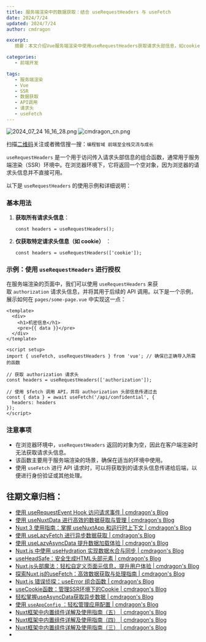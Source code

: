 ```yaml
---
title: 服务端渲染中的数据获取：结合 useRequestHeaders 与 useFetch
date: 2024/7/24
updated: 2024/7/24
author: cmdragon

excerpt:
   摘要：本文介绍Vue服务端渲染中使用useRequestHeaders获取请求头部信息，如cookie和authorization，示例展示了如何在SSR环境下结合useFetch进行API调用，注意浏览器环境返回空对象。

categories:
   - 前端开发

tags:
   - 服务端渲染
   - Vue
   - SSR
   - 数据获取
   - API调用
   - 请求头
   - useFetch
---
```


<img src="https://static.amd794.com/blog/images/2024_07_24 16_16_28.png@blog" title="2024_07_24 16_16_28.png" alt="2024_07_24 16_16_28.png"/>

<img src="https://api2.cmdragon.cn/upload/cmder/20250304_012821924.jpg" title="cmdragon_cn.png" alt="cmdragon_cn.png"/>


扫描[二维码](https://api2.cmdragon.cn/upload/cmder/20250304_012821924.jpg)关注或者微信搜一搜：`编程智域 前端至全栈交流与成长`

`useRequestHeaders` 是一个用于访问传入请求头部信息的组合函数，通常用于服务端渲染（SSR）环境中。在浏览器环境下，它将返回一个空对象，因为浏览器的请求头信息并不直接可用。

以下是 `useRequestHeaders` 的使用示例和详细说明：

### 基本用法

1. **获取所有请求头信息**：

    ```
    const headers = useRequestHeaders();
    
    ```

2. **仅获取特定请求头信息（如 cookie）** ：

    ```
    const headers = useRequestHeaders(['cookie']);
    
    ```

### 示例：使用 `useRequestHeaders` 进行授权

在服务端渲染的页面中，我们可以使用 `useRequestHeaders` 来获取 `authorization` 请求头信息，并将其用于后续的 API 调用。以下是一个示例，展示如何在 `pages/some-page.vue` 中实现这一点：

```
<template>
  <div>
    <h1>机密信息</h1>
    <pre>{{ data }}</pre>
  </div>
</template>

<script setup>
import { useFetch, useRequestHeaders } from 'vue'; // 确保已正确导入所需的函数

// 获取 authorization 请求头
const headers = useRequestHeaders(['authorization']);

// 使用 $fetch 调用 API，并将 authorization 头部信息传递过去
const { data } = await useFetch('/api/confidential', {
  headers: headers
});
</script>
```

### 注意事项

-   在浏览器环境中，`useRequestHeaders` 返回的对象为空，因此在客户端渲染时无法获取请求头信息。
-   该函数主要用于服务端渲染的场景，确保在适当的环境中使用。
-   使用 `useFetch` 进行 API 请求时，可以将获取到的请求头信息传递给后端，以便进行身份验证或其他处理。


## 往期文章归档：

- [使用 useRequestEvent Hook 访问请求事件 | cmdragon's Blog](https://blog.cmdragon.cn/posts/2f2570605277/)
- [使用 useNuxtData 进行高效的数据获取与管理 | cmdragon's Blog](https://blog.cmdragon.cn/posts/5e9f5a2b593e/)
- [Nuxt 3 使用指南：掌握 useNuxtApp 和运行时上下文 | cmdragon's Blog](https://blog.cmdragon.cn/posts/f51bb8ed8307/)
- [使用 useLazyFetch 进行异步数据获取 | cmdragon's Blog](https://blog.cmdragon.cn/posts/117488d6538b/)
- [使用 useLazyAsyncData 提升数据加载体验 | cmdragon's Blog](https://blog.cmdragon.cn/posts/b8e3c2416dc7/)
- [Nuxt.js 中使用 useHydration 实现数据水合与同步 | cmdragon's Blog](https://blog.cmdragon.cn/posts/177c9c78744f/)
- [useHeadSafe：安全生成HTML头部元素 | cmdragon's Blog](https://blog.cmdragon.cn/posts/56ede6d7b04b/)
- [Nuxt.js头部魔法：轻松自定义页面元信息，提升用户体验 | cmdragon's Blog](https://blog.cmdragon.cn/posts/28859392f373/)
- [探索Nuxt.js的useFetch：高效数据获取与处理指南 | cmdragon's Blog](https://blog.cmdragon.cn/posts/b4311c856080/)
- [Nuxt.js 错误侦探：useError 组合函数 | cmdragon's Blog](https://blog.cmdragon.cn/posts/a86a834c8e7a/)
- [useCookie函数：管理SSR环境下的Cookie | cmdragon's Blog](https://blog.cmdragon.cn/posts/f36e9827abb4/)
- [轻松掌握useAsyncData获取异步数据 | cmdragon's Blog](https://blog.cmdragon.cn/posts/bdaee7956a6e/)
- [使用 `useAppConfig` ：轻松管理应用配置 | cmdragon's Blog](https://blog.cmdragon.cn/posts/133b896ec704/)
- [Nuxt框架中内置组件详解及使用指南（五） | cmdragon's Blog](https://blog.cmdragon.cn/posts/707e1176ace8/)
- [Nuxt框架中内置组件详解及使用指南（四） | cmdragon's Blog](https://blog.cmdragon.cn/posts/64c74472d95e/)
- [Nuxt框架中内置组件详解及使用指南（三） | cmdragon's Blog](https://blog.cmdragon.cn/posts/0524f12c820c/)
- 


